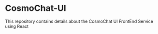 # CosmoChat-UI
This repository contains details about the CosmoChat UI FrontEnd Service using React
